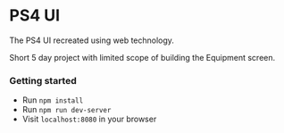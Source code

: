 # PS4 UI

The PS4 UI recreated using web technology.

Short 5 day project with limited scope of building the Equipment screen.

### Getting started

- Run `npm install`
- Run `npm run dev-server`
- Visit `localhost:8080` in your browser
